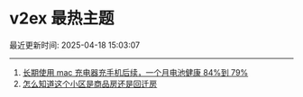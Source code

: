 # v2ex 最热主题

最近更新时间: 2025-04-18 15:03:07

--- 
1. [长期使用 mac 充电器充手机后续，一个月电池健康 84%到 79%](https://www.v2ex.com/t/1126347) 
2. [怎么知道这个小区是商品房还是回迁房](https://www.v2ex.com/t/1126350) 
